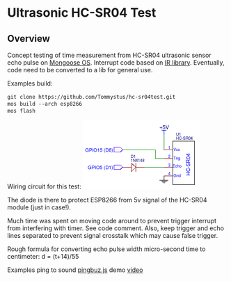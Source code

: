 # Ultrasonic HC-SR04 Test

## Overview

Concept testing of time measurement from HC-SR04 ultrasonic sensor echo pulse on [Mongoose OS](https://mongoose-os.com/).  Interrupt code based on [IR library](https://github.com/mongoose-os-libs/ir).  Eventually, code need to be converted to a lib for general use.

Examples build:
```
git clone https://github.com/Tommystus/hc-sr04test.git
mos build --arch esp8266
mos flash
```

Wiring circuit for this test:
![HC-SR04-Test](https://github.com/Tommystus/hc-sr04test/blob/master/HC-SR04-Test.png)

The diode is there to protect ESP8266 from 5v signal of the HC-SR04 module (just in case!).

Much time was spent on moving code around to prevent trigger interrupt from interfering with timer.  See code comment.  Also, keep trigger and echo lines separated to prevent signal crosstalk which may cause false trigger.

Rough formula for converting echo pulse width micro-second time to centimeter:  d = (t+14)/55

Examples ping to sound [pingbuz.js](https://github.com/Tommystus/hc-sr04test/blob/master/examples/pingbuz.js) demo [video](https://www.youtube.com/watch?v=fkWPz4LJ7Sw)
